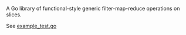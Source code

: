 A Go library of functional-style generic filter-map-reduce operations on slices.

See [example_test.go](example_test.go)
